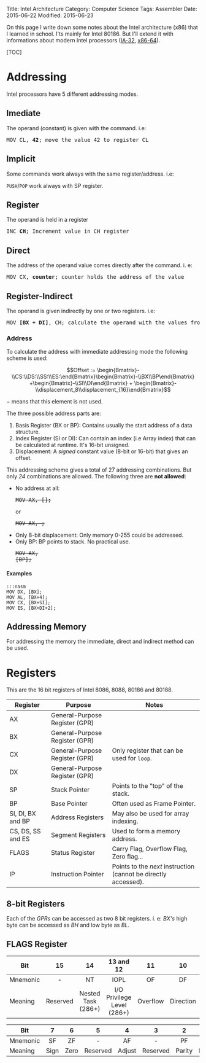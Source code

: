 Title: Intel Architecture
Category: Computer Science
Tags: Assembler
Date: 2015-06-22
Modified: 2015-06-23

On this page I write down some notes about the Intel architecture (x86) that I learned in school. I'ts mainly for Intel 80186. But I'll extend it with informations about modern Intel processors ([IA-32](https://en.wikipedia.org/wiki/IA-32), [x86-64](https://en.wikipedia.org/wiki/X86-64)).

[TOC]


# Addressing

Intel processors have 5 different addressing modes.

## Imediate

The operand (constant) is given with the command. i.e:

<pre>MOV CL, <strong>42</strong>; move the value 42 to register CL</pre>


## Implicit

Some commands work always with the same register/address. i.e:

`PUSH`/`POP` work always with SP register.

## Register

The operand is held in a register

<pre>INC <strong>CH</strong>; Increment value in CH register</pre>


## Direct

The address of the operand value comes directly after the command. i. e:

<pre>MOV CX, <strong>counter</strong>; counter holds the address of the value</pre>

## Register-Indirect

The operand is given indirectly by one or two registers. i.e:

<pre>MOV <strong>[BX + DI]</strong>, CH; calculate the operand with the values from BX and DI</pre>

### Address
To calculate the address with immediate addressing  mode the following scheme is used:

$$Offset := \begin{Bmatrix}-\\CS:\\DS:\\SS:\\ES:\end{Bmatrix}\begin{Bmatrix}-\\BX\\BP\end{Bmatrix} +\begin{Bmatrix}-\\SI\\DI\end{Bmatrix} + \begin{Bmatrix}-\\displacement_8\\displacement_{16}\end{Bmatrix}$$

$-$ means that this element is not used.

The three possible address parts are:

1. Basis Register (BX or BP): Contains usually the start address of a data structure.
2. Index Register (SI or DI): Can contain an index (i.e Array index) that can be calculated at runtime. It's 16-bit unsigned.
3. Displacement: A *signed* constant value (8-bit or 16-bit) that gives an offset.

This addressing scheme gives a total of 27 addressing combinations. But only *24* combinations are allowed. The following three are **not allowed**:

- No address at all: <pre><strike>MOV AX, [];</strike></pre> or <pre><strike>MOV AX, ;</strike></pre>
- Only 8-bit displacement: Only memory 0-255 could be addressed.
- Only BP: BP points to stack. No practical use. <pre><strike>MOV AX, [BP];</strike></pre>

#### Examples

    :::nasm
    MOV DX, [BX];
    MOV AL, [BX+4];
    MOV CX, [BX+SI];
    MOV ES, [BX+DI+2];



## Addressing Memory
 For addressing the memory the immediate, direct and indirect method can be used.

# Registers

This are the 16 bit registers of Intel 8086, 8088,  80186 and 80188.

| Register          | Purpose                         | Notes                                                            |
|-------------------|---------------------------------|------------------------------------------------------------------|
| AX                | General-Purpose Register (GPR)  |                                                                  |
| BX                | General-Purpose Register (GPR)  |                                                                  |
| CX                | General-Purpose Register (GPR)  | Only register that can be used for `loop`.                       |
| DX                | General-Purpose Register (GPR)  |                                                                  |
| SP                | Stack Pointer                   | Points to the "top" of the stack.                                |
| BP                | Base Pointer                    | Often used as Frame Pointer.                                     |
| SI, DI, BX and BP | Address Registers               | May also be used for array indexing.                             |
| CS, DS, SS and ES | Segment Registers               | Used to form a memory address.                                   |
| FLAGS             | Status Register                 | Carry Flag, Overflow Flag, Zero flag...                          |
| IP                | Instruction Pointer             | Points to the *next* instruction (cannot be directly accessed).  |


## 8-bit Registers
Each of the *GPRs* can be accessed as two 8 bit registers. i. e:
*BX's* high byte can be accessed as *BH* and low byte as *BL*.

## FLAGS Register

| Bit      |     15   |     14             |     13 and 12              |     11   |     10    |     9            |     8    |
|----------|:--------:|:------------------:|:--------------------------:|:--------:|:---------:|:----------------:|:--------:|
| Mnemonic |  -       |  NT                | IOPL                       |  OF      | DF        |  IF              |  TF      |
| Meaning  | Reserved | Nested Task (286+) | I/O Privilege Level (286+) | Overflow | Direction | Interrupt Enable |  Trap    |

| Bit      |    7   |    6   |     5    |    4   |     3    |    2   |     1    |   0   | 
|----------|:------:|:------:|:--------:|:------:|:--------:|:------:|:--------:|:-----:| 
| Mnemonic |  SF    |  ZF    |  -       | AF     |  -       |  PF    |  -       |  CF   | 
| Meaning  | Sign   | Zero   | Reserved | Adjust | Reserved | Parity | Reserved | Carry | 
